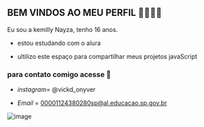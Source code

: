 ## **BEM VINDOS AO MEU PERFIL** 🍞💛💚💙

Eu sou a kemilly Nayza, tenho 16 anos.

- estou estudando com o alura
  
- ultilizo este espaço para compartilhar meus projetos javaScript

### para contato comigo acesse 📝
- _instagram_= @vickd_onyver
  
- _Email_ = 00001124380280sp@al.educacao.sp.gov.br

![image](https://github.com/SMILINGUID/SMILINGUID/assets/169839346/8d13be63-0ef6-44c1-b8d2-4c514879dc3f)

  
